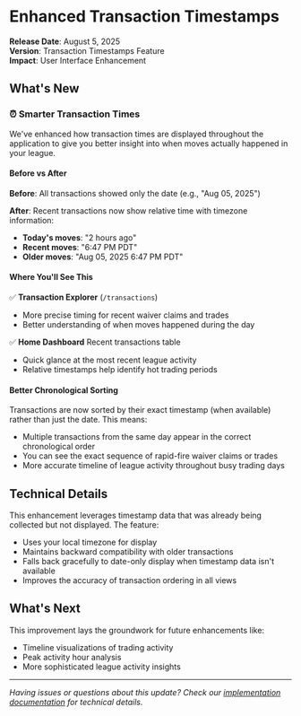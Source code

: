 # Enhanced Transaction Timestamps

**Release Date**: August 5, 2025  
**Version**: Transaction Timestamps Feature  
**Impact**: User Interface Enhancement

## What's New

### ⏰ Smarter Transaction Times

We've enhanced how transaction times are displayed throughout the application to give you better insight into when moves actually happened in your league.

#### Before vs After

**Before**: All transactions showed only the date (e.g., "Aug 05, 2025")

**After**: Recent transactions now show relative time with timezone information:
- **Today's moves**: "2 hours ago"
- **Recent moves**: "6:47 PM PDT" 
- **Older moves**: "Aug 05, 2025 6:47 PM PDT"

#### Where You'll See This

✅ **Transaction Explorer** (`/transactions`)
- More precise timing for recent waiver claims and trades
- Better understanding of when moves happened during the day

✅ **Home Dashboard** Recent transactions table
- Quick glance at the most recent league activity
- Relative timestamps help identify hot trading periods

#### Better Chronological Sorting

Transactions are now sorted by their exact timestamp (when available) rather than just the date. This means:

- Multiple transactions from the same day appear in the correct chronological order
- You can see the exact sequence of rapid-fire waiver claims or trades
- More accurate timeline of league activity throughout busy trading days

## Technical Details

This enhancement leverages timestamp data that was already being collected but not displayed. The feature:

- Uses your local timezone for display
- Maintains backward compatibility with older transactions
- Falls back gracefully to date-only display when timestamp data isn't available
- Improves the accuracy of transaction ordering in all views

## What's Next

This improvement lays the groundwork for future enhancements like:
- Timeline visualizations of trading activity
- Peak activity hour analysis
- More sophisticated league activity insights

---

*Having issues or questions about this update? Check our [implementation documentation](../development-docs/in-progress/improved-transaction-timestamps-implementation-plan.md) for technical details.*